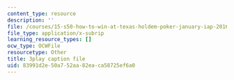 ```yaml
---
content_type: resource
description: ''
file: /courses/15-s50-how-to-win-at-texas-holdem-poker-january-iap-2016/83991d2e50a752aa82eaca58725ef6a0_GgdGtQME1I.vtt
file_type: application/x-subrip
learning_resource_types: []
ocw_type: OCWFile
resourcetype: Other
title: 3play caption file
uid: 83991d2e-50a7-52aa-82ea-ca58725ef6a0
---
```

